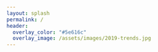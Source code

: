 ```yaml
---
layout: splash
permalink: /
header:
  overlay_color: "#5e616c"
  overlay_image: /assets/images/2019-trends.jpg
---
```

